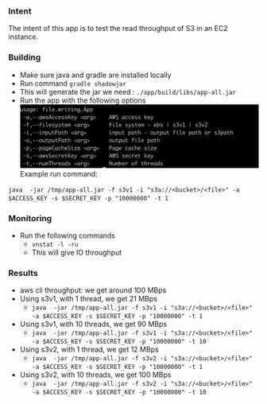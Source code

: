 ### Intent

The intent of this app is to test the read throughput of S3 in an EC2 instance.

### Building

* Make sure java and gradle are installed locally
* Run command `gradle shadowjar`
* This will generate the jar we need : `./app/build/libs/app-all.jar`
* Run the app with the following options
  ![Startup options](./images/options.png)
  Example run command:

`java  -jar /tmp/app-all.jar -f s3v1 -i "s3a://<bucket>/<file>" -a $ACCESS_KEY -s $SECRET_KEY -p "10000000" -t 1`

### Monitoring 

* Run the following commands
    * `vnstat -l -ru`
    * This will give IO throughput

### Results

* aws cli throughput: we get around 100 MBps
* Using s3v1, with 1 thread, we get 21 MBps
  * `java  -jar /tmp/app-all.jar -f s3v1 -i "s3a://<bucket>/<file>" -a $ACCESS_KEY -s $SECRET_KEY -p "10000000" -t 1`
* Using s3v1, with 10 threads, we get 90 MBps
  * `java  -jar /tmp/app-all.jar -f s3v1 -i "s3a://<bucket>/<file>" -a $ACCESS_KEY -s $SECRET_KEY -p "10000000" -t 10`
* Using s3v2, with 1 thread, we get 12 MBps
  * `java  -jar /tmp/app-all.jar -f s3v2 -i "s3a://<bucket>/<file>" -a $ACCESS_KEY -s $SECRET_KEY -p "10000000" -t 1`
* Using s3v2, with 10 threads, we get 100 MBps
  * `java  -jar /tmp/app-all.jar -f s3v2 -i "s3a://<bucket>/<file>" -a $ACCESS_KEY -s $SECRET_KEY -p "10000000" -t 10`

